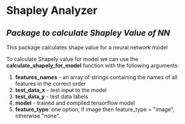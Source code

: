 # Shapley Analyzer
## _Package to calculate Shapley Value of NN_

This package calculates shape value for a neural network model


To calculate Shapely value for model we can use the **calculate_shapely_for_model** function with the following arguments:
1) **features_names** - an array of strings containing the names of all features in the correct order
2) **test_data_x** - test input to the model
3) **test_data_y** - test data labels
4) **model** - trained and compiled tensorflow model
5) **feature_type**: one option, if image then feature_type = "image", otherwise "none".